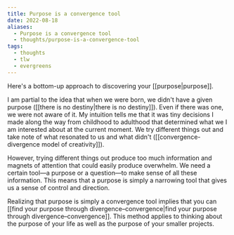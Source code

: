 ```yaml
---
title: Purpose is a convergence tool
date: 2022-08-18
aliases:
  - Purpose is a convergence tool
  - thoughts/purpose-is-a-convergence-tool
tags:
  - thoughts
  - tlw
  - evergreens
---
```

Here's a bottom-up approach to discovering your [[purpose|purpose]].

I am partial to the idea that when we were born, we didn't have a given purpose ([[there is no destiny|there is no destiny]]). Even if there was one, we were not aware of it. My intuition tells me that it was tiny decisions I made along the way from childhood to adulthood that determined what we I am interested about at the current moment. We try different things out and take note of what resonated to us and what didn't ([[convergence-divergence model of creativity]]).

However, trying different things out produce too much information and magnets of attention that could easily produce overwhelm. We need a certain tool—a purpose or a question—to make sense of all these information. This means that a purpose is simply a narrowing tool that gives us a sense of control and direction.

Realizing that purpose is simply a convergence tool implies that you can [[find your purpose through divergence–convergence|find your purpose through divergence–convergence]]. This method applies to thinking about the purpose of your life as well as the purpose of your smaller projects.